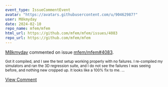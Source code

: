 ```yaml
---
event_type: IssueCommentEvent
avatar: "https://avatars.githubusercontent.com/u/90462987?"
user: M8kmyday
date: 2024-02-10
repo_name: mfem/mfem
html_url: https://github.com/mfem/mfem/issues/4083
repo_url: https://github.com/mfem/mfem
---
```


<a href='https://github.com/M8kmyday' target='_blank'>M8kmyday</a> commented on issue <a href='https://github.com/mfem/mfem/issues/4083' target='_blank'>mfem/mfem#4083</a>.

<small>Got it compiled, and I see the test setup working properly with no failures.  I re-compiled my simulators and ran the 3D regression suite, and I do not see the failures I was seeing before, and nothing new cropped up.  It looks like a 100% fix to me....</small>

<a href='https://github.com/mfem/mfem/issues/4083' target='_blank'>View Comment</a>
